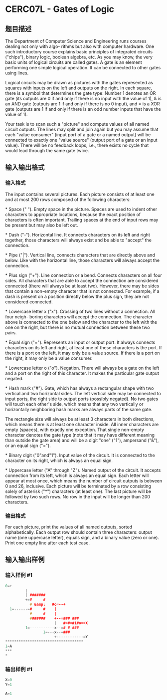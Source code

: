 # CERC07L - Gates of Logic

## 题目描述

The Department of Computer Science and Engineering runs courses dealing not only with algo- rithms but also with computer hardware. One such introductory course explains basic principles of integrated circuits ("chips"), binary logic, boolean algebra, etc. As you may know, the very basic units of logical circuits are called gates. A gate is an element performing one simple logical operation. It can be connected to other gates using lines.

Logical circuits may be drawn as pictures with the gates represented as squares with inputs on the left and outputs on the right. In each square, there is a symbol that determines the gate type: Number 1 denotes an OR gate (its outputs are 0 if and only if there is no input with the value of 1), & is an AND gate (outputs are 1 if and only if there is no 0 input), and = is a XOR gate (outputs are 1 if and only if there is an odd number inputs that have the value of 1).

Your task is to scan such a "picture" and compute values of all named circuit outputs. The lines may split and join again but you may assume that each "value consumer" (input port of a gate or a named output) will be connected to exactly one "value source" (output port of a gate or an input value). There will be no feedback loops, i.e., there exists no cycle that would lead through the same gate twice.

## 输入输出格式

### 输入格式

The input contains several pictures. Each picture consists of at least one and at most 200 rows composed of the following characters:

\* Space (" "). Empty space in the picture. Spaces are used to indent other characters to appropriate locations, because the exact position of characters is often important. Trailing spaces at the end of input rows may be present but may also be left out.

\* Dash ("-"). Horizontal line. It connects characters on its left and right together, those characters will always exist and be able to "accept" the connection.

\* Pipe ("|"). Vertical line, connects characters that are directly above and below. Like with the horizontal line, those characters will always accept the connection.

\* Plus sign ("+"). Line connection or a bend. Connects characters on all four sides. All characters that are able to accept the connection are considered connected (there will always be at least two). However, there may be sides that contain a non-empty character that is not connected. For example, if a dash is present on a position directly below the plus sign, they are not considered connected.

\* Lowercase letter x ("x"). Crossing of two lines without a connection. All four neigh- boring characters will accept the connection. The character above is connected to the one below and the character to the left with the one on the right, but there is no mutual connection between these two pairs.

\* Equal sign ("="). Represents an input or output port. It always connects characters on its left and right, at least one of these characters is the port. If there is a port on the left, it may only be a value source. If there is a port on the right, it may only be a value consumer.

\* Lowercase letter o ("o"). Negation. There will always be a gate on the left and a port on the right of this character. It makes the particular gate output negated.

\* Hash mark ("#"). Gate, which has always a rectangular shape with two vertical and two horizontal sides. The left vertical side may be connected to input ports, the right side to output ports (possibly negated). No two gates will touch each other's side, which means that any two vertically or horizontally neighboring hash marks are always parts of the same gate.

The rectangle size will always be at least 3 characters in both directions, which means there is at least one character inside. All inner characters are empty (spaces), with exactly one exception. That single non-empty character denotes the gate type (note that it may have different meaning than outside the gate area) and will be a digit "one" ("1"), ampersand ("&"), or an equal sign ("=").

\* Binary digit ("0"and"1"). Input value of the circuit. It is connected to the character on its right, which is always an equal sign.

\* Uppercase letter ("A" through "Z"). Named output of the circuit. It accepts connection from its left, which is always an equal sign. Each letter will appear at most once, which means the number of circuit outputs is between 0 and 26, inclusive. Each picture will be terminated by a row consisting solely of asterisk ("\*") characters (at least one). The last picture will be followed by two such rows. No row in the input will be longer than 200 characters.

### 输出格式

For each picture, print the values of all named outputs, sorted alphabetically. Each output row should contain three characters: output name (one uppercase letter), equals sign, and a binary value (zero or one). Print one empty line after each test case.

## 输入输出样例

### 输入样例 #1

```cpp
0=+
         |
         | #######
         +=#     #
           # &amp;   #o=--+
  1=------=#     #    |
           #     #    |
           #######    +--=### ###
                      |   #=#=#1#o==X
         1=-----------x--=# # ###
                 1=---x--=###
                      +------------=Y
***********************************
1=A
***
*
```


### 输出样例 #1

```cpp
X=0
Y=1

A=1
```


